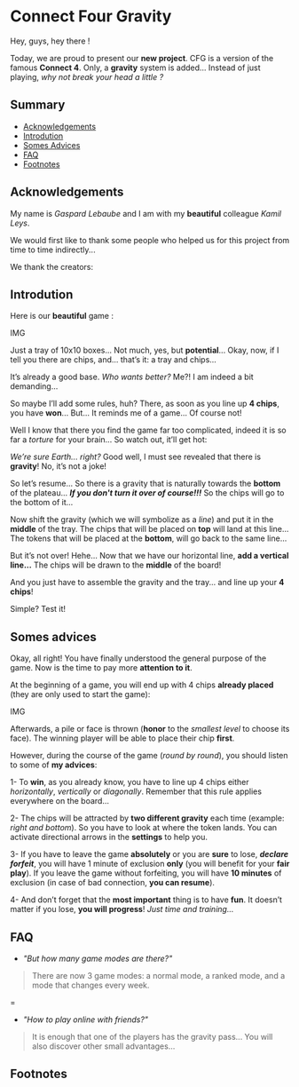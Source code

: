 # Connect Four Gravity

Hey, guys, hey there ! 

Today, we are proud to present our **new project**.
CFG is a version of the famous **Connect 4**. Only, a **gravity** system is added... Instead of just playing, *why not break your head a little ?*


## Summary

* [Acknowledgements](#acknowledgements)
* [Introdution](#introdution)
* [Somes Advices](#somes-advices)
* [FAQ](#faq)
* [Footnotes](#footnotes)


## Acknowledgements

My name is *Gaspard Lebaube* and I am with my **beautiful** colleague *Kamil Leys*. 

We would first like to thank some people who helped us for this project from time to time indirectly...

We thank the creators:


## Introdution

Here is our **beautiful** game :

IMG

Just a tray of 10x10 boxes...
Not much, yes, but **potential**...
Okay, now, if I tell you there are chips, and... that’s it: a tray and chips... 

It’s already a good base. *Who wants better?*
Me?! I am indeed a bit demanding...

So maybe I’ll add some rules, huh? 
There, as soon as you line up **4 chips**, you have **won**... But... It reminds me of a game... Of course not!

Well I know that there you find the game far too complicated, indeed it is so far a *torture* for your brain... So watch out, it’ll get hot:

*We’re sure Earth... right?* 
Good well, I must see revealed that there is **gravity**! No, it’s not a joke!

So let’s resume... So there is a gravity that is naturally towards the **bottom** of the plateau... ***If you don't turn it over of course!!!*** 
So the chips will go to the bottom of it...

Now shift the gravity (which we will symbolize as a *line*) and put it in the **middle** of the tray. 
The chips that will be placed on **top** will land at this line... The tokens that will be placed at the **bottom**, will go back to the same line...

But it’s not over! Hehe...
Now that we have our horizontal line, **add a vertical line...**
The chips will be drawn to the **middle** of the board! 

And you just have to assemble the gravity and the tray... and line up your **4 chips**! 

Simple? Test it!


## Somes advices 

Okay, all right! 
You have finally understood the general purpose of the game. Now is the time to pay more **attention to it**. 

At the beginning of a game, you will end up with 4 chips **already placed** (they are only used to start the game):

IMG

Afterwards, a pile or face is thrown (**honor** to the *smallest level* to choose its face).
The winning player will be able to place their chip **first**.

However, during the course of the game (*round by round*), you should listen to some of **my advices**:

1- To **win**, as you already know, you have to line up 4 chips either *horizontally*, *vertically* or *diagonally*. Remember that this rule applies everywhere on the board...

2- The chips will be attracted by **two different gravity** each time (example: *right and bottom*). So you have to look at where the token lands. You can activate directional arrows in the **settings** to help you.

3- If you have to leave the game **absolutely** or you are **sure** to lose, ***declare forfeit***, you will have 1 minute of exclusion **only** (you will benefit for your **fair play**). If you leave the game without forfeiting, you will have **10 minutes** of exclusion (in case of bad connection, **you can resume**).

4- And don’t forget that the **most important** thing is to have **fun**. It doesn’t matter if you lose, **you will progress**! *Just time and training...*


## FAQ

- *"But how many game modes are there?"*

> There are now 3 game modes: a normal mode, a ranked mode, and a mode that changes every week.

= 

- *"How to play online with friends?"*

> It is enough that one of the players has the gravity pass... You will also discover other small advantages...

## Footnotes

